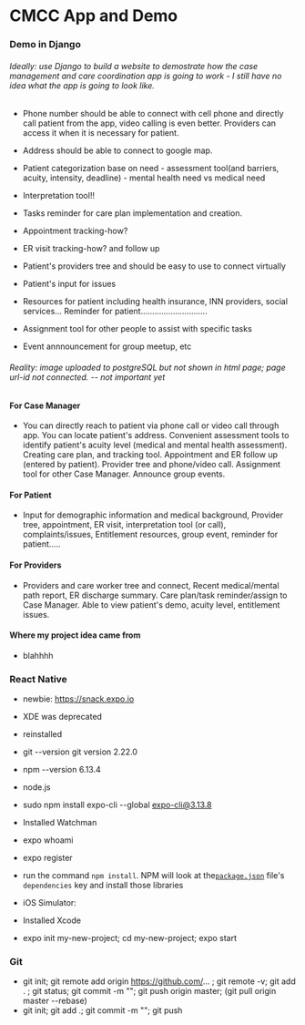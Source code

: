 # CMCC App and Demo

### Demo in Django
###### Ideally: use Django to build a website to demostrate how the case management and care coordination app is going to work - I still have no idea what the app is going to look like.
- Phone number should be able to connect with cell phone and directly call patient from the app, video calling is even better. Providers can access it when it is necessary for patient.

- Address should be able to connect to google map.

- Patient categorization base on need - assessment tool(and barriers, acuity, intensity, deadline) - mental health need vs medical need

- Interpretation tool!!

- Tasks reminder for care plan implementation and creation.

- Appointment tracking-how?

- ER visit tracking-how? and follow up 

- Patient's providers tree and should be easy to use to connect virtually

- Patient's input for issues

- Resources for patient including health insurance, INN providers, social services... Reminder for patient.............................

- Assignment tool for other people to assist with specific tasks

- Event annnouncement for group meetup, etc

###### Reality: image uploaded to postgreSQL but not shown in html page; page url-id not connected. -- not important yet
#### For Case Manager
- You can directly reach to patient via phone call or video call through app. You can locate patient's address. Convenient assessment tools to identify patient's acuity level (medical and mental health assessment). Creating care plan, and tracking tool. Appointment and ER follow up (entered by patient). Provider tree and phone/video call. Assignment tool for other Case Manager. Announce group events.
#### For Patient
- Input for demographic information and medical background, Provider tree, appointment, ER visit, interpretation tool (or call), complaints/issues, Entitlement resources, group event, reminder for patient.....
#### For Providers
- Providers and care worker tree and connect, Recent medical/mental path report, ER discharge summary. Care plan/task reminder/assign to Case Manager. Able to view patient's demo, acuity level, entitlement issues.
#### Where my project idea came from
- blahhhh


### React Native

- newbie: https://snack.expo.io

- XDE was deprecated 

- reinstalled
- git --version git version 2.22.0
- npm --version 6.13.4
- node.js

- sudo npm install expo-cli --global  expo-cli@3.13.8
- Installed Watchman

- expo whoami
- expo register

- run the command `npm install`. NPM will look at the[`package.json`](/package.json) file's `dependencies` key and install those libraries

- iOS Simulator:
- Installed Xcode
- expo init my-new-project; cd my-new-project; expo start

### Git
- git init; git remote add origin https://github.com/... ; git remote -v; git add . ; git status; git commit -m ""; git push origin master; (git pull origin master --rebase)
- git init; git add .; git commit -m ""; git push
